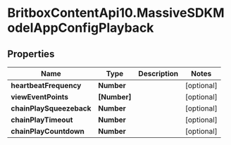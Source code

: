 # BritboxContentApi10.MassiveSDKModelAppConfigPlayback

## Properties
Name | Type | Description | Notes
------------ | ------------- | ------------- | -------------
**heartbeatFrequency** | **Number** |  | [optional] 
**viewEventPoints** | **[Number]** |  | [optional] 
**chainPlaySqueezeback** | **Number** |  | [optional] 
**chainPlayTimeout** | **Number** |  | [optional] 
**chainPlayCountdown** | **Number** |  | [optional] 


